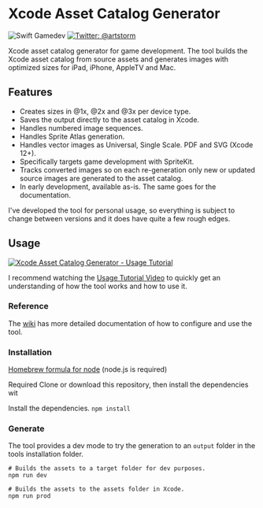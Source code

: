 # Xcode Asset Catalog Generator

![Swift Gamedev](https://img.shields.io/badge/swift-@gamedev-brightgreen.svg?style=flat)
[![Twitter: @artstorm](https://img.shields.io/badge/twitter-@artstorm-blue.svg?style=flat)](https://twitter.com/artstorm)

Xcode asset catalog generator for game development. The tool builds the Xcode asset catalog from source assets and generates images with optimized sizes for iPad, iPhone, AppleTV and Mac.

## Features

* Creates sizes in @1x, @2x and @3x per device type.
* Saves the output directly to the asset catalog in Xcode.
* Handles numbered image sequences.
* Handles Sprite Atlas generation.
* Handles vector images as Universal, Single Scale. PDF and SVG (Xcode 12+).
* Specifically targets game development with SpriteKit.
* Tracks converted images so on each re-generation only new or updated source images are generated to the asset catalog.
* In early development, available as-is. The same goes for the documentation.

I've developed the tool for personal usage, so everything is subject to change between versions and it does have quite a few rough edges.

## Usage

[![Xcode Asset Catalog Generator - Usage Tutorial](https://img.youtube.com/vi/r7ceDi5FQ7c/0.jpg)](https://www.youtube.com/watch?v=r7ceDi5FQ7c)

I recommend watching the [Usage Tutorial Video](https://www.youtube.com/watch?v=r7ceDi5FQ7c) to quickly get an understanding of how the tool works and how to use it.

### Reference

The [wiki](https://github.com/artstorm/xc-assetcat-gen/wiki
) has more detailed documentation of how to configure and use the tool.

### Installation

[Homebrew formula for node](https://formulae.brew.sh/formula/node) (node.js is required)

Required 
Clone or download this repository, then install the dependencies wit

Install the dependencies. `npm install`

### Generate

The tool provides a dev mode to try the generation to an `output` folder in the tools installation folder.

```
# Builds the assets to a target folder for dev purposes.
npm run dev

# Builds the assets to the assets folder in Xcode.
npm run prod
```
